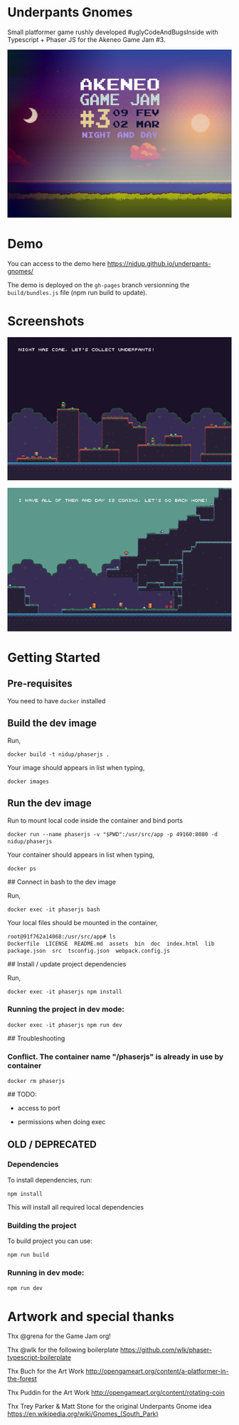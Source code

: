 # Underpants Gnomes

Small platformer game rushly developed #uglyCodeAndBugsInside with Typescript + Phaser JS for the Akeneo Game Jam #3.

![Image of GameJam](doc/game-jam-3.jpg)

# Demo

You can access to the demo here https://nidup.github.io/underpants-gnomes/

The demo is deployed on the `gh-pages` branch versionning the `build/bundles.js` file (npm run build to update).

# Screenshots

![Image of GameJam](doc/gnome-night.png)

![Image of GameJam](doc/gnome-day.png)

# Getting Started

## Pre-requisites

You need to have `docker` installed

## Build the dev image

Run,
```
docker build -t nidup/phaserjs .
```

Your image should appears in list when typing,
```
docker images
```

## Run the dev image

Run to mount local code inside the container and bind ports
```
docker run --name phaserjs -v "$PWD":/usr/src/app -p 49160:8080 -d nidup/phaserjs
```

Your container should appears in list when typing,
```
docker ps
```

## Connect in bash to the dev image

Run,
```
docker exec -it phaserjs bash
```

Your local files should be mounted in the container,
```
root@91f762a14068:/usr/src/app# ls
Dockerfile  LICENSE  README.md	assets	bin  doc  index.html  lib  package.json  src  tsconfig.json  webpack.config.js
```

## Install / update project dependencies

Run,
```
docker exec -it phaserjs npm install
```

### Running the project in dev mode:

```
docker exec -it phaserjs npm run dev
```

## Troubleshooting

### Conflict. The container name "/phaserjs" is already in use by container

```
docker rm phaserjs
```


## TODO:

- access to port

- permissions when doing exec


## OLD / DEPRECATED

### Dependencies

To install dependencies, run:
```
npm install
```

This will install all required local dependencies

### Building the project

To build project you can use:

```
npm run build
```

### Running in dev mode:

```
npm run dev
```

# Artwork and special thanks

Thx @grena for the Game Jam org!

Thx @wlk for the following boilerplate https://github.com/wlk/phaser-typescript-boilerplate

Thx Buch for the Art Work http://opengameart.org/content/a-platformer-in-the-forest

Thx Puddin for the Art Work http://opengameart.org/content/rotating-coin

Thx Trey Parker & Matt Stone for the original Underpants Gnome idea https://en.wikipedia.org/wiki/Gnomes_(South_Park)
